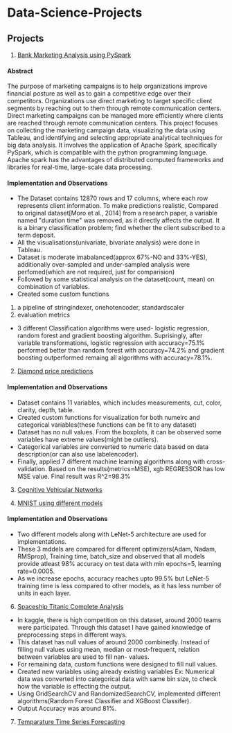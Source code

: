 # Data-Science-Projects
## Projects
1. [Bank Marketing Analysis using PySpark](https://github.com/pavansonu5/Data-Science-Projects/tree/main/Bank%20Marketing%20Analysis%20using%20PySpark)
#### Abstract
The purpose of marketing campaigns is to help organizations improve financial posture as well as to gain a competitive edge over their competitors. Organizations use direct marketing to target specific client segments by reaching out to them through remote communication centers. Direct marketing campaigns can be managed more efficiently where clients are reached through remote communication centers. This project focuses on collecting the marketing campaign data, visualizing the data using Tableau, and identifying and selecting appropriate analytical techniques for big data analysis. It involves the application of Apache Spark, specifically PySpark, which is compatible with the python programming language. Apache spark has the advantages of distributed computed frameworks and libraries for real-time, large-scale data processing. 
#### Implementation and Observations
* The Dataset contains 12870 rows and 17 columns, where each row represents client information. To make predictions realistic, Compared to original dataset[Moro et al., 2014] from a research paper, a variable named "duration time" was removed, as it directly affects the output. It is a binary classification problem; find whether the client subscribed to a term deposit.
* All the visualisations(univariate, bivariate analysis) were done in Tableau.
* Dataset is moderate imabalanced(approx 67%-NO and 33%-YES), additionally over-sampled and under-sampled analysis were perfomed(which are not required, just for comparision)
* Followed by some statistical analysis on the dataset(count, mean) on combination of variables.
* Created some custom functions
1. a pipeline of stringindexer, onehotencoder, standardscaler 
2. evaluation metrics
* 3 different Classification algorithms were used- logistic regression, random forest and gradient boosting algorithm. Suprisingly, after variable transformations, logistic regression with accuracy=75.1% performed better than random forest with accuracy=74.2% and gradient boosting outperformed remaing all algorithms with accuracy=78.1%.
2. [Diamond price predictions](https://github.com/pavansonu5/Data-Science-Projects/tree/main/Diamond-price-predictions)
#### Implementation and Observations
* Dataset contains 11 variables, which includes measurements, cut, color, clarity, depth, table.
* Created custom functions for visualization for both numeirc and categorical variables(these functions can be fit to any dataset)
* Dataset has no null values. From the boxplots, it can be observed some variables have extreme values(might be outliers).
* Categorical variables are converted to numeric data based on data description(or can also use labelencoder).
* Finally, applied 7 different machine learning algorithms along with cross-validation. Based on the results(metrics=MSE), xgb REGRESSOR has low MSE value. Final result was R^2=98.3% 
3. [Cognitive Vehicular Networks](https://github.com/pavansonu5/Data-Science-Projects/tree/main/Cognitive-Vehicular-Networks)

5. [MNIST using different models](https://github.com/pavansonu5/Data-Science-Projects/tree/main/MNIST_CNN)
#### Implementation and Observations
* Two different models along with LeNet-5 architecture are used for implementations.
* These 3 mddels are compared for different optimizers(Adam, Nadam, RMSprop), Training time, batch_size and observed  that all models provide atleast 98% accuracy on test data with min epochs=5, learning rate=0.0005.
* As we increase epochs, accuracy reaches upto 99.5% but LeNet-5 training time is less compared to other models, as it has less number of units in each layer.

6. [Spaceship Titanic Complete Analysis](https://github.com/pavansonu5/Data-Science-Projects/tree/main/Spaceship-Titanic)
* In kaggle, there is high competition on this dataset, around 2000 teams were participated. Through this dataset I have gained knowledge of preprocessing steps in different ways.
* This dataset has null values of around 2000 combinedly. Instead of filling null values using mean, median or most-frequent, relation between variables are used to fill nan- values.
* For remaining data, custom functions were designed to fill null values.
* Created new variables using already existing variables Ex: Numerical data was converted into categorical data with same bin size, to check how the variable is effecting the output.
* Using GridSearchCV and RandomizedSearchCV, implemented different algorithms(Random Forest Classifier and XGBoost Classifer).
* Output Accuracy was around 81%.

7. [Temparature Time Series Forecasting](https://github.com/pavansonu5/Data-Science-Projects/tree/main/Temperature-Time-Series-Forecasting)

